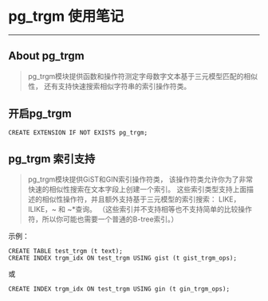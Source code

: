 # pg_trgm 使用笔记
------

## About pg_trgm
> pg_trgm模块提供函数和操作符测定字母数字文本基于三元模型匹配的相似性， 还有支持快速搜索相似字符串的索引操作符类。

## 开启pg_trgm
`CREATE EXTENSION IF NOT EXISTS pg_trgm;`

## pg_trgm 索引支持
> pg_trgm模块提供GiST和GIN索引操作符类， 该操作符类允许你为了非常快速的相似性搜索在文本字段上创建一个索引。 这些索引类型支持上面描述的相似性操作符，并且额外支持基于三元模型的索引搜索： LIKE， ILIKE，~ 和 ~*查询。 （这些索引并不支持相等也不支持简单的比较操作符，所以你可能也需要一个普通的B-tree索引。）

示例：
```
CREATE TABLE test_trgm (t text);
CREATE INDEX trgm_idx ON test_trgm USING gist (t gist_trgm_ops);
```
或
```
CREATE INDEX trgm_idx ON test_trgm USING gin (t gin_trgm_ops);
```
